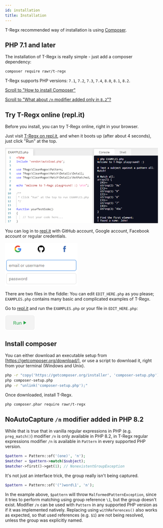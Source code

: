 ```yaml
---
id: installation
title: Installation
---
```


T-Regx recommended way of installation is using <a href="https://packagist.org/packages/rawr/t-regx" target="_blank">Composer</a>.

## PHP 7.1 and later

The installation of T-Regx is really simple - just add a composer dependency:
```bash
composer require rawr/t-regx
```

T-Regx supports PHP versions: `7.1`, `7.2`, `7.3`, `7.4`, `8.0`, `8.1`, `8.2`.

[Scroll to "How to install Composer"](#install-composer)

[Scroll to "What about `/n` modifier added only in `8.2`"?](#noautocapture-n-modifier-added-in-php-82)

## Try T-Regx online (repl.it)

Before you install, you can try T-Regx online, right in your browser. 

Just visit [T-Regx on repl.it], and when it boots up (after about 4 seconds), just click "Run" at the top.

[![repl.it example](../website/static/img/docs/replit.example.png)](https://repl.it/github/T-Regx/fiddle)

You can log in to [repl.it] with GitHub account, Google account, Facebook account or regular credentials.

[![repl.it login](../website/static/img/docs/replit.login.png)](https://repl.it/github/T-Regx/fiddle)

There are two files in the fiddle: You can edit `EDIT_HERE.php` as you please; 
`EXAMPLES.php` contains many basic and complicated examples of T-Regx.

Go to [repl.it] and run the `EXAMPLES.php` or your file in `EDIT_HERE.php`:

[![repl.it login](../website/static/img/docs/replit.run.png)](https://repl.it/github/T-Regx/fiddle)

## Install composer

You can either download an executable setup from [https://getcomposer.org/download/], or use a 
script to download it, right from your terminal (Windows and Unix).

```bash
php -r "copy('https://getcomposer.org/installer', 'composer-setup.php');"
php composer-setup.php
php -r "unlink('composer-setup.php');"
```

Once downloaded, install T-Regx.

```bash
php composer.phar require rawr/t-regx
```

## NoAutoCapture `/n` modifier added in PHP 8.2

While that is true that in vanilla regular expressions in PHP (e.g. `preg_match()`) modifier
`/n` is only available in PHP 8.2, in T-Regx regular expressions modifier `/n` is available in
`Pattern` in every supported PHP version.

```php
$pattern = Pattern::of('(one)', 'n');
$matcher = $pattern->match($subject);
$matcher->first()->get(1); // NonexistentGroupException
```

It's not just an interface trick, the group really isn't being captured.

```php
$pattern = Pattern::of('(")word\1', 'n');
```

In the example above, `$pattern` will throw `MalformedPatternException`, since it tries to 
perform matching using group reference `\1`, but the group doesn't exist. Modifier `/n`
can be used with `Pattern` in any supported PHP version as if it was implemented natively. Replacing 
using `withReferences()` also works as expected, so that used references (e.g. `$1`) are not 
being resolved, unless the group was explicitly named.

[https://getcomposer.org/download/]: https://getcomposer.org/download/
[T-Regx on repl.it]: https://repl.it/github/T-Regx/fiddle
[T-Regx fiddle]: https://repl.it/github/T-Regx/fiddle
[repl.it]: https://repl.it/github/T-Regx/fiddle
[repl.it]: https://repl.it/github/T-Regx/fiddle
